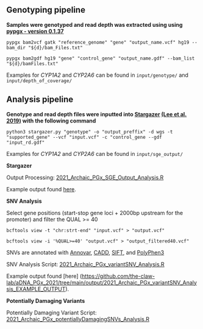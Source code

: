 ## Genotyping pipeline

**Samples were genotyped and read depth was extracted using using [pypgx - version 0.1.37](https://github.com/sbslee/pypgx)**

`pypgx bam2vcf gatk "reference_genome" "gene" "output_name.vcf" hg19 --bam_dir "${d}/bam_Files.txt"`

`pypgx bam2gdf hg19 "gene" "control_gene" "output_name.gdf" --bam_list "${d}/bamFiles.txt"`

Examples for *CYP1A2* and *CYP2A6* can be found in `input/genotype/` and `input/depth_of_coverage/`

## Analysis pipeline

**Genotype and read depth files were inputted into [Stargazer](https://stargazer.gs.washington.edu/stargazerweb/) [(Lee et al. 2019)](https://ascpt.onlinelibrary.wiley.com/doi/10.1002/cpt.1552) with the following command**

`python3 stargazer.py "genotype" -o "output_preffix" -d wgs -t "supported_gene" --vcf "input.vcf" -c "control_gene --gdf "input_rd.gdf"`

Examples for *CYP1A2* and *CYP2A6* can be found in `input/sge_output/`

**Stargazer**

Output Processing: [2021_Archaic_PGx_SGE_Output_Analysis.R](https://github.com/the-claw-lab/aDNA_PGx_2021/blob/main/2021_Archaic_PGx_SGE_Output_Analysis.R)

Example output found [here](https://github.com/the-claw-lab/aDNA_PGx_2021/tree/main/output/2021_Archaic_PGx_SGE_Output_Analysis_EXAMPLE_OUTPUT).

**SNV Analysis**

Select gene positions (start-stop gene loci + 2000bp upstream for the promoter) and filter the QUAL >= 40

`bcftools view -t "chr:strt-end" "input.vcf" > "output.vcf"`

`bcftools view -i '%QUAL>=40' "output.vcf" > "output_filtered40.vcf"`

SNVs are annotated with [Annovar](), [CADD](), [SIFT](), and [PolyPhen3]()

SNV Analysis Script: [2021_Archaic_PGx_variantSNV_Analysis.R](https://github.com/the-claw-lab/aDNA_PGx_2021/blob/main/2021_Archaic_PGx_variantSNV_Analysis.R)

Example output found [here] (https://github.com/the-claw-lab/aDNA_PGx_2021/tree/main/output/2021_Archaic_PGx_variantSNV_Analysis_EXAMPLE_OUTPUT).

**Potentially Damaging Variants**

Potentially Damaging Variant Script: [2021_Archaic_PGx_potentiallyDamagingSNVs_Analysis.R]()
